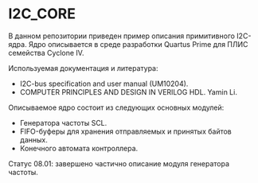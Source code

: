 # I2C_CORE

В данном репозитории приведен пример описания примитивного I2C-ядра. Ядро описывается в среде разработки Quartus Prime для ПЛИС семейства Cyclone IV.  

Используемая документация и литература:
* I2C-bus specification and user manual (UM10204).
* COMPUTER PRINCIPLES AND DESIGN IN VERILOG HDL. Yamin Li.  
  
Описываемое ядро состоит из следующих основных модулей:
* Генератора частоты SCL.
* FIFO-буферы для хранения отправляемых и принятых байтов данных.
* Конечного автомата контроллера.

Статус 08.01: завершено частично описание модуля генератора частоты.
